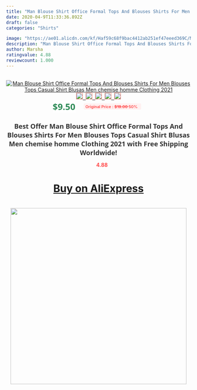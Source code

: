```yaml
---
title: "Man Blouse Shirt Office Formal Tops And Blouses Shirts For Men Blouses Tops Casual Shirt Blusas Men chemise homme Clothing 2021"
date: 2020-04-9T11:33:36.892Z
draft: false
categories: "Shirts"

image: "https://ae01.alicdn.com/kf/Haf59c68f9bac4412ab251ef47eeed369C/Man-Blouse-Shirt-Office-Formal-Tops-And-Blouses-Shirts-For-Men-Blouses-Tops-Casual-Shirt-Blusas.jpg"
description: "Man Blouse Shirt Office Formal Tops And Blouses Shirts For Men Blouses Tops Casual Shirt Blusas Men chemise homme Clothing 2021"
author: Marsha
ratingvalue: 4.88
reviewcount: 1.000
---
```

<br>
<div style="text-align: center;">
<a href="https://s.click.aliexpress.com/e/_AAqOSp" target="_blank" rel="nofollow noopener noreferrer"><img alt="Man Blouse Shirt Office Formal Tops And Blouses Shirts For Men Blouses Tops Casual Shirt Blusas Men chemise homme Clothing 2021" class="magnifier-image" src="https://ae01.alicdn.com/kf/Haf59c68f9bac4412ab251ef47eeed369C/Man-Blouse-Shirt-Office-Formal-Tops-And-Blouses-Shirts-For-Men-Blouses-Tops-Casual-Shirt-Blusas.jpg_640x640.jpg">
<br>
<img style="border:1px solid salmon" src="https://ae01.alicdn.com/kf/Haf59c68f9bac4412ab251ef47eeed369C/Man-Blouse-Shirt-Office-Formal-Tops-And-Blouses-Shirts-For-Men-Blouses-Tops-Casual-Shirt-Blusas.jpg_120x120.jpg">&nbsp;&nbsp;<img style="border:1px solid salmon" src="https://ae01.alicdn.com/kf/Hf3bee0b12ddc4aebaa027ac41e371926Y/Man-Blouse-Shirt-Office-Formal-Tops-And-Blouses-Shirts-For-Men-Blouses-Tops-Casual-Shirt-Blusas.jpg_120x120.jpg">&nbsp;&nbsp;<img style="border:1px solid salmon" src="https://ae01.alicdn.com/kf/H9734c412948640f4a7562d79d2b2f6c4c/Man-Blouse-Shirt-Office-Formal-Tops-And-Blouses-Shirts-For-Men-Blouses-Tops-Casual-Shirt-Blusas.jpg_120x120.jpg">&nbsp;&nbsp;<img style="border:1px solid salmon" src="https://ae01.alicdn.com/kf/H204abceb197f4deeaa53582d3d470f65s/Man-Blouse-Shirt-Office-Formal-Tops-And-Blouses-Shirts-For-Men-Blouses-Tops-Casual-Shirt-Blusas.jpg_120x120.jpg">&nbsp;&nbsp;<img style="border:1px solid salmon" src="https://ae01.alicdn.com/kf/H0eec987f953242799b176e34ea2167dcR/Man-Blouse-Shirt-Office-Formal-Tops-And-Blouses-Shirts-For-Men-Blouses-Tops-Casual-Shirt-Blusas.jpg_120x120.jpg"></a></div><br0>
<div style="text-align: center;"><span style="background-color: white; border: 0px; box-sizing: border-box; color: seagreen; display: inline-block; font-family: &quot;open sans&quot; , &quot;arial&quot; , &quot;helvetica&quot; , sans-serif , &quot;heiti&quot;; font-size: 24px; font-stretch: inherit; font-weight: 700; line-height: inherit; margin: 0px 10px 0px 0px; padding: 0px; vertical-align: middle;">$9.50 </span>
<span style="background: rgb(255 , 241 , 241); border-radius: 3px; border: 0px; box-sizing: border-box; color: #ff4747; display: inline-block; font-family: inherit; font-size: 12px; font-stretch: inherit; font-style: inherit; font-variant: inherit; font-weight: 600; line-height: inherit; margin: 0px; padding: 2px 5px; transform: scale(0.9); vertical-align: middle;">Original Price : <b style="text-decoration: line-through;">$19.00 </b> 50%&nbsp;&nbsp;</span></div>
<h1 style="color: #333333; display: inline-block; font-family: &quot;open sans&quot; , &quot;arial&quot; , &quot;helvetica&quot; , sans-serif , &quot;heiti&quot;; font-size: 18px; font-stretch: inherit; font-weight: 700; text-align: center;">Best Offer Man Blouse Shirt Office Formal Tops And Blouses Shirts For Men Blouses Tops Casual Shirt Blusas Men chemise homme Clothing 2021 with Free Shipping Worldwide!</h1>
<div style="color: #ff4747; text-align: center;">
<img src="https://4.bp.blogspot.com/-M0ZcTcb-5uY/XleCXlxnR4I/AAAAAAAAAEc/OrjgMkXV1oMQFaCRZj5HQwOCBcu3w1FegCPcBGAYYCw/s1600/star.png" style="height: 15px;">&nbsp;<b>4.88</b></div>
<div class="button_cont" align="center"><a class="buynow_a" href="https://s.click.aliexpress.com/e/_AAqOSp" target="_blank" rel="nofollow noopener noreferrer"><H1>Buy on AliExpress</H1></a></div><br>
<div class="separator" style="clear: both; text-align: center;">
<img src="https://lh3.googleusercontent.com/-pTy5HemUv9M/XlePHvY0dAI/AAAAAAAAAE4/0nX5iRUoIWY8eMW9Dpxeirr157OZliDIgCLcBGAsYHQ/s1600/badge.gif" width="480">
</div>
